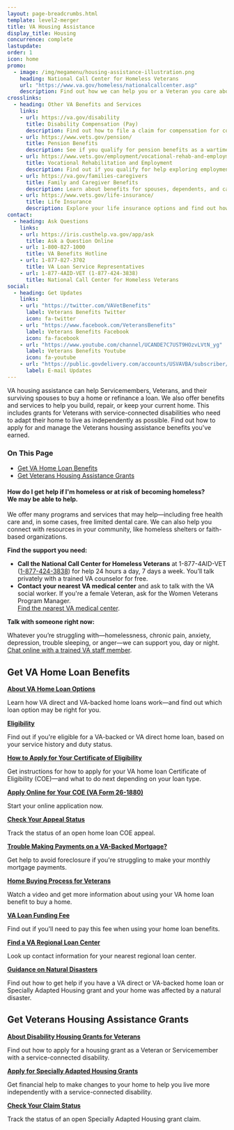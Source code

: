 ```yaml
---
layout: page-breadcrumbs.html
template: level2-merger
title: VA Housing Assistance
display_title: Housing
concurrence: complete
lastupdate:
order: 1
icon: home
promo:
  - image: /img/megamenu/housing-assistance-illustration.png
    heading: National Call Center for Homeless Veterans
    url: "https://www.va.gov/homeless/nationalcallcenter.asp"
    description: Find out how we can help you or a Veteran you care about connect with VA and local resources 24 hours a day, 7 days a week.
crosslinks:
  - heading: Other VA Benefits and Services
    links:
    - url: https://va.gov/disability
      title: Disability Compensation (Pay)
      description: Find out how to file a claim for compensation for conditions related to your military service.
    - url: https://www.vets.gov/pension/
      title: Pension Benefits
      description: See if you qualify for pension benefits as a wartime Veteran or a surviving spouse or child.
    - url: https://www.vets.gov/employment/vocational-rehab-and-employment/
      title: Vocational Rehabilitation and Employment
      description: Find out if you qualify for help exploring employment options, any training you may need, and other voc rehab services.
    - url: https://va.gov/families-caregivers
      title: Family and Caregiver Benefits
      description: Learn about benefits for spouses, dependents, and caregivers of Veterans and Servicemembers.
    - url: https://www.vets.gov/life-insurance/
      title: Life Insurance
      description: Explore your life insurance options and find out how to apply and manage your policy as a Servicemember, Veteran, or family member.
contact:
  - heading: Ask Questions
    links:
    - url: https://iris.custhelp.va.gov/app/ask
      title: Ask a Question Online
    - url: 1-800-827-1000
      title: VA Benefits Hotline
    - url: 1-877-827-3702
      title: VA Loan Service Representatives
    - url: 1-877-4AID-VET (1-877-424-3838)
      title: National Call Center for Homeless Veterans
social:
  - heading: Get Updates
    links:
    - url: "https://twitter.com/VAVetBenefits"
      label: Veterans Benefits Twitter
      icon: fa-twitter
    - url: "https://www.facebook.com/VeteransBenefits"
      label: Veterans Benefits Facebook
      icon: fa-facebook
    - url: "https://www.youtube.com/channel/UCANDE7C7UST9HOzvLVtN_yg"
      label: Veterans Benefits Youtube
      icon: fa-youtube
    - url: "https://public.govdelivery.com/accounts/USVAVBA/subscriber/new"
      label: E-mail Updates
---
```

<p class="va-introtext">
VA housing assistance can help Servicemembers, Veterans, and their surviving spouses to buy a home or refinance a loan. We also offer benefits and services to help you build, repair, or keep your current home. This includes grants for Veterans with service-connected disabilities who need to adapt their home to live as independently as possible. Find out how to apply for and manage the Veterans housing assistance benefits you've earned.</p>

<h3>On This Page</h3>
<ul>
  <li><a href="#get">Get VA Home Loan Benefits</a></li>
  <li><a href="#manage">Get Veterans Housing Assistance Grants</a></li>
</ul>
<div class="usa-alert usa-alert-warning">
  <div class="usa-alert-body">
    <h4 class="usa-alert-title">How do I get help if I'm homeless or at risk of becoming homeless?<br><a id="crisis-expander-link">We may be able to help</a>.</h4>
    <div id="crisis-expander-content" class="expander-content expander-content-closed">
      <div class="expander-content-inner usa-alert-text">

We offer many programs and services that may help—including free health care and, in some cases, free limited dental care. We can also help you connect with resources in your community, like homeless shelters or faith-based organizations.
  
**Find the support you need:**

- **Call the National Call Center for Homeless Veterans** at 1-877-4AID-VET (<a href="tel:+18774243838">1-877-424-3838</a>) for help 24 hours a day, 7 days a week. You’ll talk privately with a trained VA counselor for free.
- **Contact your nearest VA medical center** and ask to talk with the VA social worker. If you're a female Veteran, ask for the Women Veterans Program Manager. <br>
[Find the nearest VA medical center](/facilities/).

**Talk with someone right now:**
 
Whatever you’re struggling with—homelessness, chronic pain, anxiety, depression, trouble sleeping, or anger—we can support you, day or night.<br>
[Chat online with a trained VA staff member](https://www.veteranscrisisline.net/ChatTermsOfService.aspx?account=Homeless%20Veterans%20Chat").

   </div>
  </div>
 </div>
</div>

<script type="text/javascript">
  // Toggle the expandable crisis info
  document.getElementById('crisis-expander-link')
    .addEventListener('click', function () {
      document.getElementById('crisis-expander-content').classList.toggle('expander-content-closed');
    });
</script>

<section class='usa-grid'>
  <div class="va-h-ruled--stars"></div>
</section>

<section id="get" class="merger-majorlinks">

  <h2 class="highlight">Get VA Home Loan Benefits</h2>

  <div class="link">
    <a href="https://vets.gov/housing-assistance/home-loans/loan-options/"><b>About VA Home Loan Options</b></a>
    <p>Learn how VA direct and VA-backed home loans work—and find out which loan option may be right for you.</p>
  </div>

  <div class="link">
    <a href="https://vets.gov/housing-assistance/home-loans/eligibility/"><b>Eligibility</b></a>
    <p>Find out if you're eligible for a VA-backed or VA direct home loan, based on your service history and duty status.
  </div>

  <div class="link">
    <a href="https://vets.gov/housing-assistance/home-loans/apply-for-certificate-of-eligibility/"><b>How to Apply for Your Certificate of Eligibility</b></a>
    <p>Get instructions for how to apply for your VA home loan Certificate of Eligibility (COE)—and what to do next depending on your loan type.</p>
  </div>
  
  <div class="link">
    <a href="https://www.ebenefits.va.gov/ebenefits/about/feature?feature=cert-of-eligibility-home-loan"><b>Apply Online for Your COE (VA Form 26-1880)</b></a>
    <p>Start your online application now.</p>
  </div>

  <div class="link">
    <a href="https://www.ebenefits.va.gov/ebenefits/about/feature?feature=compensation-claim-appeal-status"><b>Check Your Appeal Status</b></a>
    <p>Track the status of an open home loan COE appeal.</p>
  </div>

  <div class="link">
    <a href="https://vets.gov/housing-assistance/home-loans/trouble-making-payments/"><b>Trouble Making Payments on a VA-Backed Mortgage?</b></a>
    <p>Get help to avoid foreclosure if you're struggling to make your monthly mortgage payments.</p>
  </div>

  <div class="link">
    <a href="https://www.benefits.va.gov/homeloans/resources_veteran.asp"><b>Home Buying Process for Veterans</b></a>
    <p>Watch a video and get more information about using your VA home loan benefit to buy a home.</p>
  </div>
  
  <div class="link">
    <a href="https://www.benefits.va.gov/homeloans/purchaseco_loan_fee.asp"><b>VA Loan Funding Fee</b></a>
    <p>Find out if you'll need to pay this fee when using your home loan benefits.</p>
  </div>

  <div class="link">
    <a href="https://benefits.va.gov/HOMELOANS/contact_rlc_info.asp"><b>Find a VA Regional Loan Center</b></a>
    <p>Look up contact information for your nearest regional loan center.</p>
  </div>

  <div class="link">
    <a href="https://benefits.va.gov/homeloans/documents/docs/va_policy_regarding_natural_disasters.pdf"><b>Guidance on Natural Disasters </b></a>
    <p>Find out how to get help if you have a VA direct or VA-backed home loan or Specially Adapted Housing grant and your home was affected by a natural disaster.</p>
  </div>

</section>

<section id="manage" class="merger-majorlinks">

  <h2 class='highlight'>Get Veterans Housing Assistance Grants</h2>

  <div class="link">
    <a href="https://vets.gov/housing-assistance/adaptive-housing-grants/"><b>About Disability Housing Grants for Veterans</b></a>
    <p>Find out how to apply for a housing grant as a Veteran or Servicemember with a service-connected disability.</p>
    </div>

  <div class="link">
    <a href="https://"><b>Apply for Specially Adapted Housing Grants</b></a>
    <p>Get financial help to make changes to your home to help you live more independently with a service-connected disability.</p>
  </div>

  <div class="link">
    <a href="https://ebenefits.va.gov/ebenefits/about/feature?feature=sah-grant"><b>Check Your Claim Status</b></a>
    <p>Track the status of an open Specially Adapted Housing grant claim.</p>
  </div>

</section>
